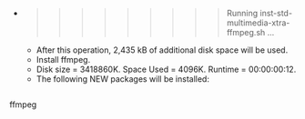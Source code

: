 * >>>>>>>>> Running inst-std-multimedia-xtra-ffmpeg.sh ...
  * After this operation, 2,435 kB of additional disk space will be used.
  * Install ffmpeg.
  * Disk size = 3418860K. Space Used = 4096K. Runtime = 00:00:00:12.
  * The following NEW packages will be installed:
  ```bash
ffmpeg
  ```
